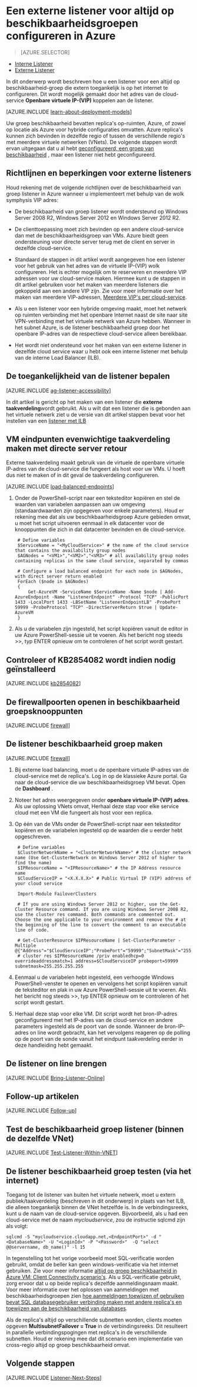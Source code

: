 <properties
    pageTitle="Configureren van een externe Listener voor altijd op beschikbaarheidsgroepen | Microsoft Azure"
    description="Deze zelfstudie doorloopt u de stappen voor het maken van een altijd op beschikbaarheid groep Listener in Azure die extern toegankelijk is via het openbare virtuele IP-adres van de bijbehorende cloud-service."
    services="virtual-machines-windows"
    documentationCenter="na"
    authors="MikeRayMSFT"
    manager="jhubbard"
    editor=""
    tags="azure-service-management" />
<tags
    ms.service="virtual-machines-windows"
    ms.devlang="na"
    ms.topic="article"
    ms.tgt_pltfrm="vm-windows-sql-server"
    ms.workload="infrastructure-services"
    ms.date="07/12/2016"
    ms.author="MikeRayMSFT" />

# <a name="configure-an-external-listener-for-always-on-availability-groups-in-azure"></a>Een externe listener voor altijd op beschikbaarheidsgroepen configureren in Azure

> [AZURE.SELECTOR]
- [Interne Listener](virtual-machines-windows-classic-ps-sql-int-listener.md)
- [Externe Listener](virtual-machines-windows-classic-ps-sql-ext-listener.md)

In dit onderwerp wordt beschreven hoe u een listener voor een altijd op beschikbaarheid-groep die extern toegankelijk is op het internet te configureren. Dit wordt mogelijk gemaakt door het adres van de cloud-service **Openbare virtuele IP-(VIP)** koppelen aan de listener.

[AZURE.INCLUDE [learn-about-deployment-models](../../includes/learn-about-deployment-models-classic-include.md)]


Uw groep beschikbaarheid bevatten replica's op-ruimten, Azure, of zowel op locatie als Azure voor hybride configuraties omvatten. Azure replica's kunnen zich bevinden in dezelfde regio of tussen de verschillende regio's met meerdere virtuele netwerken (VNets). De volgende stappen wordt ervan uitgegaan dat u al hebt [geconfigureerd, een groep van beschikbaarheid](virtual-machines-windows-classic-portal-sql-alwayson-availability-groups.md) , maar een listener niet hebt geconfigureerd.

## <a name="guidelines-and-limitations-for-external-listeners"></a>Richtlijnen en beperkingen voor externe listeners

Houd rekening met de volgende richtlijnen over de beschikbaarheid van groep listener in Azure wanneer u implementeert met behulp van de wolk symphysis VIP adres:

- De beschikbaarheid van groep listener wordt ondersteund op Windows Server 2008 R2, Windows Server 2012 en Windows Server 2012 R2.

- De clienttoepassing moet zich bevinden op een andere cloud-service dan met de beschikbaarheidsgroep van VMs. Azure biedt geen ondersteuning voor directe server terug met de client en server in dezelfde cloud-service.

- Standaard de stappen in dit artikel wordt aangegeven hoe een listener voor het gebruik van het adres van de virtuele IP-(VIP) wolk configureren. Het is echter mogelijk om te reserveren en meerdere VIP adressen voor uw cloud-service maken. Hiermee kunt u de stappen in dit artikel gebruiken voor het maken van meerdere listeners die gekoppeld aan een andere VIP zijn. Zie voor meer informatie over het maken van meerdere VIP-adressen, [Meerdere VIP's per cloud-service](../load-balancer/load-balancer-multivip.md).

- Als u een listener voor een hybride omgeving maakt, moet het netwerk op ruimten verbinding met het openbare Internet naast de site naar site VPN-verbinding met het virtuele netwerk van Azure hebben. Wanneer in het subnet Azure, is de listener beschikbaarheid groep door het openbare IP-adres van de respectieve cloud-service alleen bereikbaar.

- Het wordt niet ondersteund voor het maken van een externe listener in dezelfde cloud service waar u hebt ook een interne listener met behulp van de interne Load Balancer (ILB).

## <a name="determine-the-accessibility-of-the-listener"></a>De toegankelijkheid van de listener bepalen

[AZURE.INCLUDE [ag-listener-accessibility](../../includes/virtual-machines-ag-listener-determine-accessibility.md)]

In dit artikel is gericht op het maken van een listener die **externe taakverdeling**wordt gebruikt. Als u wilt dat een listener die is gebonden aan het virtuele netwerk ziet u de versie van dit artikel stappen bevat voor het instellen van een [listener met ILB](virtual-machines-windows-classic-ps-sql-int-listener.md)

## <a name="create-load-balanced-vm-endpoints-with-direct-server-return"></a>VM eindpunten evenwichtige taakverdeling maken met directe server retour

Externe taakverdeling maakt gebruik van de virtuele de openbare virtuele IP-adres van de cloud-service die fungeert als host voor uw VMs. U hoeft dus niet te maken of in dit geval de taakverdeling configureren.

[AZURE.INCLUDE [load-balanced-endpoints](../../includes/virtual-machines-ag-listener-load-balanced-endpoints.md)]

1. Onder de PowerShell-script naar een teksteditor kopiëren en stel de waarden van variabelen aanpassen aan uw omgeving (standaardwaarden zijn opgegeven voor enkele parameters). Houd er rekening mee dat als uw beschikbaarheidsgroep Azure gebieden omvat, u moet het script uitvoeren eenmaal in elk datacenter voor de knooppunten die zich in dat datacenter bevinden en de cloud-service.

        # Define variables
        $ServiceName = "<MyCloudService>" # the name of the cloud service that contains the availability group nodes
        $AGNodes = "<VM1>","<VM2>","<VM3>" # all availability group nodes containing replicas in the same cloud service, separated by commas

        # Configure a load balanced endpoint for each node in $AGNodes, with direct server return enabled
        ForEach ($node in $AGNodes)
        {
            Get-AzureVM -ServiceName $ServiceName -Name $node | Add-AzureEndpoint -Name "ListenerEndpoint" -Protocol "TCP" -PublicPort 1433 -LocalPort 1433 -LBSetName "ListenerEndpointLB" -ProbePort 59999 -ProbeProtocol "TCP" -DirectServerReturn $true | Update-AzureVM
        }

1. Als u de variabelen zijn ingesteld, het script kopiëren vanuit de editor in uw Azure PowerShell-sessie uit te voeren. Als het bericht nog steeds >>, typ ENTER opnieuw om te controleren of het script wordt gestart.

## <a name="verify-that-kb2854082-is-installed-if-necessary"></a>Controleer of KB2854082 wordt indien nodig geïnstalleerd

[AZURE.INCLUDE [kb2854082](../../includes/virtual-machines-ag-listener-kb2854082.md)]

## <a name="open-the-firewall-ports-in-availability-group-nodes"></a>De firewallpoorten openen in beschikbaarheid groepsknooppunten

[AZURE.INCLUDE [firewall](../../includes/virtual-machines-ag-listener-open-firewall.md)]

## <a name="create-the-availability-group-listener"></a>De listener beschikbaarheid groep maken

[AZURE.INCLUDE [firewall](../../includes/virtual-machines-ag-listener-create-listener.md)]

1. Bij externe load balancing, moet u de openbare virtuele IP-adres van de cloud-service met de replica's. Log in op de klassieke Azure portal. Ga naar de cloud-service die uw beschikbaarheidsgroep VM bevat. Open de **Dashboard** .

3. Noteer het adres weergegeven onder **openbare virtuele IP-(VIP) adres**. Als uw oplossing VNets omvat, Herhaal deze stap voor elke service cloud met een VM die fungeert als host voor een replica.

4. Op één van de VMs onder de PowerShell-script naar een teksteditor kopiëren en de variabelen ingesteld op de waarden die u eerder hebt opgeschreven.

        # Define variables
        $ClusterNetworkName = "<ClusterNetworkName>" # the cluster network name (Use Get-ClusterNetwork on Windows Server 2012 of higher to find the name)
        $IPResourceName = "<IPResourceName>" # the IP Address resource name
        $CloudServiceIP = "<X.X.X.X>" # Public Virtual IP (VIP) address of your cloud service

        Import-Module FailoverClusters

        # If you are using Windows Server 2012 or higher, use the Get-Cluster Resource command. If you are using Windows Server 2008 R2, use the cluster res command. Both commands are commented out. Choose the one applicable to your environment and remove the # at the beginning of the line to convert the comment to an executable line of code.

        # Get-ClusterResource $IPResourceName | Set-ClusterParameter -Multiple @{"Address"="$CloudServiceIP";"ProbePort"="59999";"SubnetMask"="255.255.255.255";"Network"="$ClusterNetworkName";"OverrideAddressMatch"=1;"EnableDhcp"=0}
        # cluster res $IPResourceName /priv enabledhcp=0 overrideaddressmatch=1 address=$CloudServiceIP probeport=59999  subnetmask=255.255.255.255


1. Eenmaal u de variabelen hebt ingesteld, een verhoogde Windows PowerShell-venster te openen en vervolgens het script kopiëren vanuit de teksteditor en plak in uw Azure PowerShell-sessie uit te voeren. Als het bericht nog steeds >>, typ ENTER opnieuw om te controleren of het script wordt gestart.

1. Herhaal deze stap voor elke VM. Dit script wordt het bron-IP-adres geconfigureerd met het IP-adres van de cloud-service en andere parameters ingesteld als de poort van de sonde. Wanneer de bron-IP-adres on line wordt gebracht, kan het vervolgens reageren op de polling op de poort van de sonde vanuit het eindpunt taakverdeling eerder in deze handleiding hebt gemaakt.

## <a name="bring-the-listener-online"></a>De listener on line brengen

[AZURE.INCLUDE [Bring-Listener-Online](../../includes/virtual-machines-ag-listener-bring-online.md)]

## <a name="follow-up-items"></a>Follow-up artikelen

[AZURE.INCLUDE [Follow-up](../../includes/virtual-machines-ag-listener-follow-up.md)]

## <a name="test-the-availability-group-listener-within-the-same-vnet"></a>Test de beschikbaarheid groep listener (binnen de dezelfde VNet)

[AZURE.INCLUDE [Test-Listener-Within-VNET](../../includes/virtual-machines-ag-listener-test.md)]

## <a name="test-the-availability-group-listener-over-the-internet"></a>De listener beschikbaarheid groep testen (via het internet)

Toegang tot de listener van buiten het virtuele netwerk, moet u extern publiek/taakverdeling (beschreven in dit onderwerp) in plaats van het ILB, die alleen toegankelijk binnen de VNet hetzelfde is. In de verbindingsreeks, kunt u de naam van de cloud-service opgeven. Bijvoorbeeld, als u had een cloud-service met de naam *mycloudservice*, zou de instructie sqlcmd zijn als volgt:

    sqlcmd -S "mycloudservice.cloudapp.net,<EndpointPort>" -d "<DatabaseName>" -U "<LoginId>" -P "<Password>"  -Q "select @@servername, db_name()" -l 15

In tegenstelling tot het vorige voorbeeld moet SQL-verificatie worden gebruikt, omdat de beller kan geen windows-verificatie via het internet gebruiken. Zie voor meer informatie [altijd op groep beschikbaarheid in Azure VM: Client Connectivity scenario's](http://blogs.msdn.com/b/sqlcat/archive/2014/02/03/alwayson-availability-group-in-windows-azure-vm-client-connectivity-scenarios.aspx). Als u SQL-verificatie gebruikt, zorg ervoor dat u op beide replica's dezelfde aanmeldingsnaam maakt. Voor meer informatie over het oplossen van aanmeldingen met beschikbaarheidsgroepen zien [hoe aanmeldingen toewijzen of gebruiken bevat SQL databasegebruiker verbinding maken met andere replica's en toewijzen aan de beschikbaarheid van databases](http://blogs.msdn.com/b/alwaysonpro/archive/2014/02/19/how-to-map-logins-or-use-contained-sql-database-user-to-connect-to-other-replicas-and-map-to-availability-databases.aspx).

Als de replica's altijd op verschillende subnetten worden, clients moeten opgeven **MultisubnetFailover = True** in de verbindingsreeks. Dit resulteert in parallelle verbindingspogingen met replica's in de verschillende subnetten. Houd er rekening mee dat dit scenario een implementatie van cross-regio altijd op groep beschikbaarheid omvat.

## <a name="next-steps"></a>Volgende stappen

[AZURE.INCLUDE [Listener-Next-Steps](../../includes/virtual-machines-ag-listener-next-steps.md)]
